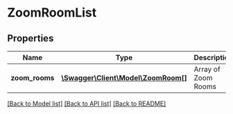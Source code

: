 # ZoomRoomList

## Properties
Name | Type | Description | Notes
------------ | ------------- | ------------- | -------------
**zoom_rooms** | [**\Swagger\Client\Model\ZoomRoom[]**](ZoomRoom.md) | Array of Zoom Rooms | [optional] 

[[Back to Model list]](../README.md#documentation-for-models) [[Back to API list]](../README.md#documentation-for-api-endpoints) [[Back to README]](../README.md)


